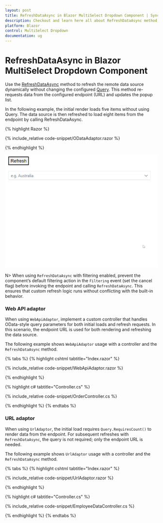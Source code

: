 ```yaml
---
layout: post
title: RefreshDataAsync in Blazor MultiSelect Dropdown Component | Syncfusion
description: Checkout and learn here all about RefreshDataAsync method in Syncfusion Blazor MultiSelect Dropdown component and much more.
platform: Blazor
control: MultiSelect Dropdown
documentation: ug
---
```


# RefreshDataAsync in Blazor MultiSelect Dropdown Component

Use the [RefreshDataAsync](https://help.syncfusion.com/cr/blazor/Syncfusion.Blazor.DropDowns.SfDropDownBase-1.html#Syncfusion_Blazor_DropDowns_SfDropDownBase_1_RefreshDataAsync) method to refresh the remote data source dynamically without changing the configured [Query](https://help.syncfusion.com/cr/blazor/Syncfusion.Blazor.DropDowns.SfDropDownBase-1.html#Syncfusion_Blazor_DropDowns_SfDropDownBase_1_Query). This method re-requests data from the configured endpoint (URL) and updates the popup list.

In the following example, the initial render loads five items without using Query. The data source is then refreshed to load eight items from the endpoint by calling RefreshDataAsync.

{% highlight Razor %}

{% include_relative code-snippet/ODataAdaptor.razor %}

{% endhighlight %}

![Blazor MultiSelect Dropdown with RefreshDataAsync](./images/blazor-multiselect-refreshdata.gif)

N> When using `RefreshDataAsync` with filtering enabled, prevent the component’s default filtering action in the `Filtering` event (set the cancel flag) before invoking the endpoint and calling `RefreshDataAsync`. This ensures that custom refresh logic runs without conflicting with the built-in behavior.

### Web API adaptor

When using `WebApiAdaptor`, implement a custom controller that handles OData-style query parameters for both initial loads and refresh requests. In this scenario, the endpoint URL is used for both rendering and refreshing the data source.

The following example shows `WebApiAdaptor` usage with a controller and the `RefreshDataAsync` method.

{% tabs %}
{% highlight cshtml tabtitle="Index.razor" %}

{% include_relative code-snippet/WebApiAdaptor.razor %}

{% endhighlight %}

{% highlight c# tabtitle="Controller.cs" %}

{% include_relative code-snippet/OrderController.cs %}

{% endhighlight %}
​​​​​​​{% endtabs %}

### URL adaptor

When using `UrlAdaptor`, the initial load requires `Query.RequiresCount()` to render data from the endpoint. For subsequent refreshes with `RefreshDataAsync`, the query is not required; only the endpoint URL is needed.

The following example shows `UrlAdaptor` usage with a controller and the `RefreshDataAsync` method.

{% tabs %}
{% highlight cshtml tabtitle="Index.razor" %}

{% include_relative code-snippet/UrlAdaptor.razor %}

{% endhighlight %}

{% highlight c# tabtitle="Controller.cs" %}

{% include_relative code-snippet/EmployeeDataController.cs %}

{% endhighlight %}
​​​​​​​{% endtabs %}
